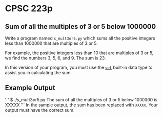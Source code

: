 # CPSC 223p
##  Sum of all the multiples of 3 or 5 below 1000000


Write a program named `s_mult3or5.py` which sums all the positive integers less than 1000000 that are multiples of 3 or 5.

For example, the positive integers less than 10 that are multiples of 3 or 5, we find the numbers 3, 5, 6, and 9. The sum is 23.

In this version of your program, you must use the [`set`](https://docs.python.org/3/library/stdtypes.html#set-types-set-frozenset) built-in data type to assist you in calculating the sum.

## Example Output
'''
$ ./s_mult3or5.py 
The sum of all the multiples of 3 or 5 below 1000000 is XXXXX
'''
In the sample output, the sum has been replaced with `XXXXX`. Your output must have the correct sum. 